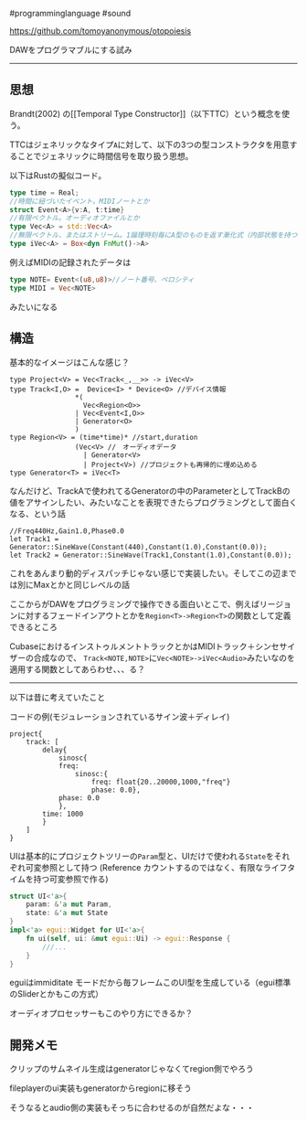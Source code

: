 
#programminglanguage #sound

https://github.com/tomoyanonymous/otopoiesis

DAWをプログラマブルにする試み

---

## 思想

Brandt(2002) の[[Temporal Type Constructor]]（以下TTC）という概念を使う。

TTCはジェネリックなタイプ`A`に対して、以下の3つの型コンストラクタを用意することでジェネリックに時間信号を取り扱う思想。

以下はRustの擬似コード。

```rust
type time = Real;
//時間に紐づいたイベント。MIDIノートとか
struct Event<A>{v:A, t:time} 
//有限ベクトル。オーディオファイルとか
type Vec<A> = std::Vec<A> 
//無限ベクトル、またはストリーム。1論理時刻毎にA型のものを返す漸化式（内部状態を持つかもしれない）
type iVec<A> = Box<dyn FnMut()->A> 
```

例えばMIDIの記録されたデータは

```rust
type NOTE= Event<(u8,u8)>//ノート番号、ベロシティ
type MIDI = Vec<NOTE> 
```

みたいになる

## 構造

基本的なイメージはこんな感じ？

```
type Project<V> = Vec<Track<_,__>> -> iVec<V>
type Track<I,O> =  Device<I> * Device<O> //デバイス情報
				*(
				  Vec<Region<O>> 
				| Vec<Event<I,O>>
				| Generator<O>
				)
type Region<V> = (time*time)* //start,duration
				(Vec<V> //　オーディオデータ
				  | Generator<V>
				  | Project<V>) //プロジェクトも再帰的に埋め込める
type Generator<T> = iVec<T>			
```

なんだけど、TrackAで使われてるGeneratorの中のParameterとしてTrackBの値をアサインしたい、みたいなことを表現できたらプログラミングとして面白くなる、という話

```
//Freq440Hz,Gain1.0,Phase0.0
let Track1 = Generator::SineWave(Constant(440),Constant(1.0),Constant(0.0));
let Track2 = Generator::SineWave(Track1,Constant(1.0),Constant(0.0));
```
これをあんまり動的ディスパッチじゃない感じで実装したい。そしてこの辺までは別にMaxとかと同じレベルの話

ここからがDAWをプログラミングで操作できる面白いとこで、例えばリージョンに対するフェードインアウトとかを`Region<T>->Region<T>`の関数として定義できるところ

CubaseにおけるインストゥルメントトラックとかはMIDIトラック＋シンセサイザーの合成なので、
`Track<NOTE,NOTE>`に`Vec<NOTE>->iVec<Audio>`みたいなのを適用する関数としてあらわせ、、、る？






---
以下は昔に考えていたこと

コードの例(モジュレーションされているサイン波＋ディレイ)

```
project{
	track: [
		delay{
			sinosc{
			freq:
				sinosc:{
					freq: float{20..20000,1000,"freq"}
					phase: 0.0},
			phase: 0.0
			},
		time: 1000
		}
	]
}
```

UIは基本的にプロジェクトツリーの`Param`型と、UIだけで使われる`State`をそれぞれ可変参照として持つ
(Reference カウントするのではなく、有限なライフタイムを持つ可変参照で作る)

```rust
struct UI<'a>{
	param: &'a mut Param,
	state: &'a mut State
}
impl<'a> egui::Widget for UI<'a>{
	fn ui(self, ui: &mut egui::Ui) -> egui::Response {
		///...
	}
}
```

eguiはimmiditate モードだから毎フレームこのUI型を生成している（egui標準のSliderとかもこの方式）

オーディオプロセッサーもこのやり方にできるか？


## 開発メモ

クリップのサムネイル生成はgeneratorじゃなくてregion側でやろう

fileplayerのui実装もgeneratorからregionに移そう

そうなるとaudio側の実装もそっちに合わせるのが自然だよな・・・

